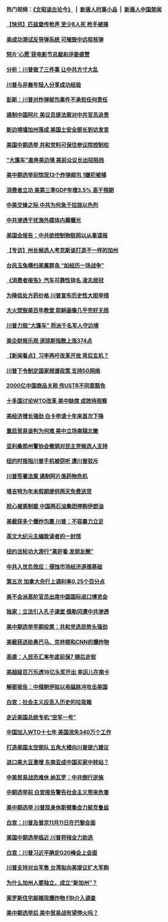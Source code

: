 #### 热门视频：[《文昭谈古论今》](https://github.com/gfw-breaker/wenzhao/blob/master/README.md?t=10271833) &nbsp;|&nbsp; [新唐人时事小品](https://github.com/gfw-breaker/ntdtv-comedy/blob/master/README.md?t=10271833) &nbsp;|&nbsp; [新唐人中国禁闻](https://github.com/gfw-breaker/ntdtv-news/blob/master/README.md?t=10271833)

#### [【快讯】匹兹堡传枪声 至少8人死 枪手被捕](../pages/nsc412/n10812804.md?t=10271833) 

#### [美成功测试反导弹系统 可摧毁中远程核弹](../pages/nsc412/n10812774.md?t=10271833) 

#### [短片‘心愿’获电影节总裁和评委盛赞](../pages/nsc412/n10812770.md?t=10271833) 

#### [分析：川普做了三件事 让中共方寸大乱](../pages/nsc412/n10808955.md?t=10271833) 

#### [川普与非裔年轻人分享成功经验](../pages/nsc412/n10812683.md?t=10271833) 

#### [彭斯：川普对炸弹邮包事件不承担任何责任](../pages/nsc412/n10812391.md?t=10271833) 

#### [遏制中国阿片 美议员提法案对中共官员追责](../pages/nsc412/n10812064.md?t=10271833) 

#### [新边境墙加州落成 美国土安全部长到访发言](../pages/nsc412/n10811935.md?t=10271833) 

#### [美国中期选举 共和党料可保住参议院控制权](../pages/nsc412/n10811828.md?t=10271833) 

#### [“大篷车”直奔美边境 美前众议长出招阻挡](../pages/nsc412/n10811841.md?t=10271833) 

#### [美中期选举前惊现13个炸弹邮包 1嫌犯被捕](../pages/nsc412/n10811402.md?t=10271833) 

#### [消费者立功 美第三季GDP年增3.5% 高于预期](../pages/nsc412/n10811158.md?t=10271833) 

#### [中美交锋之际 中共为何急于拉拢以色列](../pages/nsc412/n10810861.md?t=10271833) 

#### [中共渗透干扰海外媒体内幕曝光](../pages/nsc412/n10809712.md?t=10271833) 

#### [美国会报告：中共欲控制物联网以从事谍报](../pages/nsc412/n10810221.md?t=10271833) 

#### [【专访】州长候选人考克斯谈打造不一样的加州](../pages/nsc412/n10810052.md?t=10271833) 

#### [台风玉兔横扫美属群岛 “如经历一场战争”](../pages/nsc412/n10809384.md?t=10271833) 

#### [《消费者报告》汽车可靠性排名 凌志居冠](../pages/nsc412/n10808467.md?t=10271833) 

#### [为降低处方药价格 川普宣布历史性大胆举措](../pages/nsc412/n10809288.md?t=10271833) 

#### [大火焚毁美百年教堂 耶稣画像几乎完好无损](../pages/nsc412/n10809212.md?t=10271833) 

#### [川普力阻“大篷车” 将派千名军人守边境](../pages/nsc412/n10809180.md?t=10271833) 

#### [美企财报乐观 道琼斯指数上涨374点](../pages/nsc412/n10809150.md?t=10271833) 

#### [【新闻看点】习李再吁改革开放 背后玄机？](../pages/nsc412/n10808821.md?t=10271833) 

#### [川普下令制定国家频谱政策 支持5G网络](../pages/nsc412/n10808862.md?t=10271833) 

#### [2000亿中国商品关税 传USTR不同意豁免](../pages/nsc412/n10808760.md?t=10271833) 

#### [十多国讨论WTO改革 美中缺席 成效待观察](../pages/nsc412/n10808939.md?t=10271833) 

#### [美经济增长强劲 白卡申请十年来首次下降](../pages/nsc412/n10808516.md?t=10271833) 

#### [重启贸易谈判为何难 美中立场南辕北辙](../pages/nsc412/n10808531.md?t=10271833) 

#### [亚利桑那州警协会撤销对民主党候选人支持](../pages/nsc412/n10808437.md?t=10271833) 

#### [纽约时报指川普手机被窃听 遭川普驳斥](../pages/nsc412/n10807071.md?t=10271833) 

#### [川普签署法案 遏制阿片类药物危机](../pages/nsc412/n10806923.md?t=10271833) 

#### [塔吉特为年末假期提供两天免费送货](../pages/nsc412/n10807164.md?t=10271833) 

#### [担心被美制裁 中国两石油集团停购伊朗油](../pages/nsc412/n10806678.md?t=10271833) 

#### [美截获多个爆炸包裹 川普：不容暴力立足](../pages/nsc412/n10806574.md?t=10271833) 

#### [英文大纪元主编致读者的一封信](../pages/nsc412/n10806320.md?t=10271833) 

#### [纽约法轮功大游行“真好看 发朋友圈”](../pages/nsc412/n10806304.md?t=10271833) 

#### [中共入世负效应：侵蚀市场经济道德基础](../pages/nsc412/n10806268.md?t=10271833) 

#### [第五次 加拿大央行上调利率0.25个百分点](../pages/nsc412/n10806316.md?t=10271833) 

#### [美不会派高阶官员出席中国国际进口博览会](../pages/nsc412/n10805978.md?t=10271833) 

#### [独家：立法引入孔子课堂 俄勒冈遭中共渗透](../pages/nsc412/n10805932.md?t=10271833) 

#### [美中期选举早期投票：共和党选民势头强劲](../pages/nsc412/n10806091.md?t=10271833) 

#### [美截获送给奥巴马、克林顿和CNN的爆炸物](../pages/nsc412/n10806053.md?t=10271833) 

#### [高盛：人民币汇率年底前保7 随后走软](../pages/nsc412/n10805944.md?t=10271833) 

#### [美超级百万乐透16亿头奖开出 幸运儿在南卡](../pages/nsc412/n10805894.md?t=10271833) 

#### [解密报告：中俄朝伊拟以电磁脉冲攻击美国](../pages/nsc412/n10805286.md?t=10271833) 

#### [白宫：社会主义应丢入历史的垃圾箱](../pages/nsc412/n10804725.md?t=10271833) 

#### [走近美国总统专机“空军一号”](../pages/nsc412/n10805018.md?t=10271833) 

#### [中国加入WTO十七年 美国流失340万个工作](../pages/nsc412/n10804115.md?t=10271833) 

#### [打造美国太空部队 五角大楼向川普提六建议](../pages/nsc412/n10804532.md?t=10271833) 

#### [进口美大豆激增 东南亚成中国买家中转站？](../pages/nsc412/n10803998.md?t=10271833) 

#### [中美贸易战恐难休 纳瓦罗：中共倒行逆施](../pages/nsc412/n10804254.md?t=10271833) 

#### [中期选举前 白宫报告警告社会主义带来危害](../pages/nsc412/n10803527.md?t=10271833) 

#### [美中期选举 川普现身休斯顿集会力挺克鲁兹](../pages/nsc412/n10803834.md?t=10271833) 

#### [白宫：川普及普京11月11日在巴黎会面](../pages/nsc412/n10803871.md?t=10271833) 

#### [美国中期选举临近 川普将倾全力助选](../pages/nsc412/n10803756.md?t=10271833) 

#### [白宫：川普习近平确定G20峰会上会面](../pages/nsc412/n10803463.md?t=10271833) 

#### [川普支持对台军售 台湾拟向美提议扩大军购](../pages/nsc412/n10803470.md?t=10271833) 

#### [为什么加州人要独立，成立“新加州”？](../pages/nsc412/n10802610.md?t=10271833) 

#### [索罗斯住宅邮箱现爆炸物 FBI介入调查](../pages/nsc412/n10802808.md?t=10271833) 

#### [美中期选举后 美中贸易战有望停火吗？](../pages/nsc412/n10801498.md?t=10271833) 

